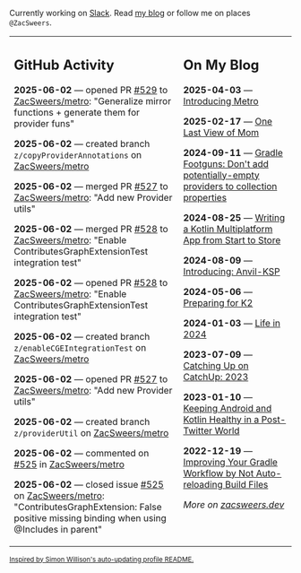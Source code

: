 Currently working on [Slack](https://slack.com/). Read [my blog](https://zacsweers.dev/) or follow me on places `@ZacSweers`.

<table><tr><td valign="top" width="60%">

## GitHub Activity
<!-- githubActivity starts -->
**2025-06-02** — opened PR [#529](https://github.com/ZacSweers/metro/pull/529) to [ZacSweers/metro](https://github.com/ZacSweers/metro): "Generalize mirror functions + generate them for provider funs"

**2025-06-02** — created branch `z/copyProviderAnnotations` on [ZacSweers/metro](https://github.com/ZacSweers/metro)

**2025-06-02** — merged PR [#527](https://github.com/ZacSweers/metro/pull/527) to [ZacSweers/metro](https://github.com/ZacSweers/metro): "Add new Provider utils"

**2025-06-02** — merged PR [#528](https://github.com/ZacSweers/metro/pull/528) to [ZacSweers/metro](https://github.com/ZacSweers/metro): "Enable ContributesGraphExtensionTest integration test"

**2025-06-02** — opened PR [#528](https://github.com/ZacSweers/metro/pull/528) to [ZacSweers/metro](https://github.com/ZacSweers/metro): "Enable ContributesGraphExtensionTest integration test"

**2025-06-02** — created branch `z/enableCGEIntegrationTest` on [ZacSweers/metro](https://github.com/ZacSweers/metro)

**2025-06-02** — opened PR [#527](https://github.com/ZacSweers/metro/pull/527) to [ZacSweers/metro](https://github.com/ZacSweers/metro): "Add new Provider utils"

**2025-06-02** — created branch `z/providerUtil` on [ZacSweers/metro](https://github.com/ZacSweers/metro)

**2025-06-02** — commented on [#525](https://github.com/ZacSweers/metro/issues/525#issuecomment-2930125531) in [ZacSweers/metro](https://github.com/ZacSweers/metro)

**2025-06-02** — closed issue [#525](https://github.com/ZacSweers/metro/issues/525) on [ZacSweers/metro](https://github.com/ZacSweers/metro): "ContributesGraphExtension: False positive missing binding when using @Includes in parent"
<!-- githubActivity ends -->
</td><td valign="top" width="40%">

## On My Blog
<!-- blog starts -->
**2025-04-03** — [Introducing Metro](https://www.zacsweers.dev/introducing-metro/)

**2025-02-17** — [One Last View of Mom](https://www.zacsweers.dev/one-last-view-of-mom/)

**2024-09-11** — [Gradle Footguns: Don't add potentially-empty providers to collection properties](https://www.zacsweers.dev/gradle-footgun-adding-empty-providers-to-collection-properties/)

**2024-08-25** — [Writing a Kotlin Multiplatform App from Start to Store](https://www.zacsweers.dev/writing-a-kotlin-multiplatform-app-from-start-to-store/)

**2024-08-09** — [Introducing: Anvil-KSP](https://www.zacsweers.dev/introducing-anvil-ksp/)

**2024-05-06** — [Preparing for K2](https://www.zacsweers.dev/preparing-for-k2/)

**2024-01-03** — [Life in 2024](https://www.zacsweers.dev/life-in-2024/)

**2023-07-09** — [Catching Up on CatchUp: 2023](https://www.zacsweers.dev/catching-up-on-catchup-2023/)

**2023-01-10** — [Keeping Android and Kotlin Healthy in a Post-Twitter World](https://www.zacsweers.dev/keeping-android-healthy/)

**2022-12-19** — [Improving Your Gradle Workflow by Not Auto-reloading Build Files](https://www.zacsweers.dev/improving-your-workflow-by-not-auto-reloading-build-files/)
<!-- blog ends -->
_More on [zacsweers.dev](https://zacsweers.dev/)_
</td></tr></table>

<sub><a href="https://simonwillison.net/2020/Jul/10/self-updating-profile-readme/">Inspired by Simon Willison's auto-updating profile README.</a></sub>